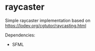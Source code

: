 # raycaster
Simple raycaster implementation based on https://lodev.org/cgtutor/raycasting.html

Dependencies:
- SFML
